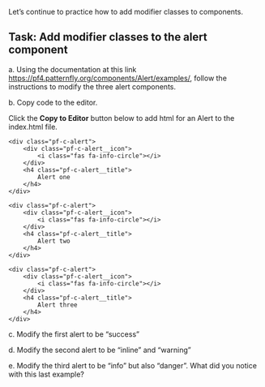 Let’s continue to practice how to add modifier classes to components.

## Task: Add modifier classes to the alert component
a. Using the documentation at this link https://pf4.patternfly.org/components/Alert/examples/, follow the instructions to modify the three alert components.

b. Copy code to the editor.

Click the <strong>Copy to Editor</strong> button below to add html for an Alert to the index.html file.

```
<div class="pf-c-alert">
    <div class="pf-c-alert__icon">
        <i class="fas fa-info-circle"></i>
    </div>
    <h4 class="pf-c-alert__title">
        Alert one
    </h4>
</div>

<div class="pf-c-alert">
    <div class="pf-c-alert__icon">
        <i class="fas fa-info-circle"></i>
    </div>
    <h4 class="pf-c-alert__title">
        Alert two
    </h4>
</div>

<div class="pf-c-alert">
    <div class="pf-c-alert__icon">
        <i class="fas fa-info-circle"></i>
    </div>
    <h4 class="pf-c-alert__title">
        Alert three
    </h4>
</div>
```
c. Modify the first alert to be “success”

d. Modify the second alert to be “inline” and “warning”

e. Modify the third alert to be “info” but also “danger”. What did you notice with this last example?
